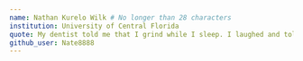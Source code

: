 ```yaml
---
name: Nathan Kurelo Wilk # No longer than 28 characters
institution: University of Central Florida
quote: My dentist told me that I grind while I sleep. I laughed and told him that the grind never stops.
github_user: Nate8888
---
```

